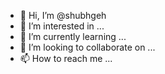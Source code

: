 - 👋 Hi, I’m @shubhgeh
- 👀 I’m interested in ...
- 🌱 I’m currently learning ...
- 💞️ I’m looking to collaborate on ...
- 📫 How to reach me ...

<!---
shubhgeh/shubhgeh is a ✨ special ✨ repository because its `README.md` (this file) appears on your GitHub profile.
You can click the Preview link to take a look at your changes.
--->
